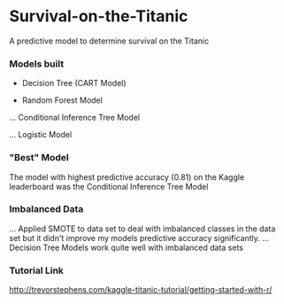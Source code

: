 # Survival-on-the-Titanic
A predictive model to determine survival on the Titanic

### Models built

* Decision Tree (CART Model)

* Random Forest Model

... Conditional Inference Tree Model

... Logistic Model

### "Best" Model
The model with highest predictive accuracy (0.81) on the Kaggle leaderboard was the Conditional Inference Tree Model

### Imbalanced Data
... Applied SMOTE to data set to deal with imbalanced classes in the data set but it didn't improve my models predictive accuracy significantly. 
... Decision Tree Models work quite well with imbalanced data sets

### Tutorial Link
http://trevorstephens.com/kaggle-titanic-tutorial/getting-started-with-r/
